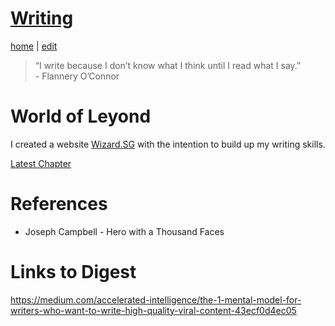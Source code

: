 # [Writing](https://alwinwoo.github.io/pages/writing.html)
[home](https://alwinwoo.github.io/) | [edit](https://github.com/alwinwoo/alwinwoo.github.io/edit/master/pages/writing.md)

> “I write because I don’t know what I think until I read what I say.”<br>- Flannery O’Connor

# World of Leyond 

I created a website [Wizard.SG](https://www.wizard.sg) with the intention to build up my writing skills. 

[Latest Chapter](https://github.com/alwinwoo/alwinwoo.github.io/edit/master/pages/leyond.md)

# References

* Joseph Campbell - Hero with a Thousand Faces

# Links to Digest

https://medium.com/accelerated-intelligence/the-1-mental-model-for-writers-who-want-to-write-high-quality-viral-content-43ecf0d4ec05
